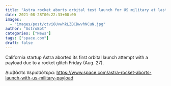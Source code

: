 ```yaml
---
title: "Astra rocket aborts orbital test launch for US military at last second"
date: 2021-08-28T00:22:33+00:00
images:
  - "images/post/ctvi6UvwhkLZBCDwvhNCuN.jpg"
author: "AstroBot"
categories: ["News"]
tags: ["space.com"]
draft: false
---
```


California startup Astra aborted its first orbital launch attempt with a payload due to a rocket glitch Friday (Aug. 27). 

Διαβάστε περισσότερα: https://www.space.com/astra-rocket-aborts-launch-with-us-military-payload
